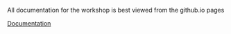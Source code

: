 All documentation for the workshop is best viewed from the github.io pages

[Documentation](https://ucdavis-bioinformatics-training.github.io/2019-Fall-single-cell-RNA-sequencing-Workshop-UCSF/)
